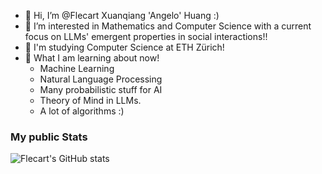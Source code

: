 - 👋 Hi, I’m @Flecart Xuanqiang 'Angelo' Huang :)
- 👀 I’m interested in Mathematics and Computer Science with a current focus on LLMs' emergent properties in social interactions!!
- 🌱 I'm studying Computer Science at ETH Zürich!
- 💞️ What I am learning about now! 
  - Machine Learning
  - Natural Language Processing
  - Many probabilistic stuff for AI
  - Theory of Mind in LLMs.
  - A lot of algorithms :)
  
### My public Stats
![Flecart's GitHub stats](https://github-readme-stats.zohan.tech/api?username=flecart&show_icons=true&hide=stars)

